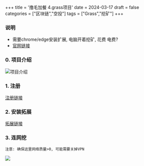 +++
title = '撸毛加餐 4.grass项目'
date = 2024-03-17
draft = false
categories = ["区块链","空投"]
tags = ["Grass","挖矿"]
+++


### 说明
- 需要chrome/edge安装扩展, 电脑开着挖矿, 花费 电费?
- [官网链接](https://app.getgrass.io/register/?referralCode=gALC1p9L8Aw1ViK)

### 0. 项目介绍
![项目介绍](/airdrop/grass-rootdata.png)

### 1. 注册
[注册链接](https://app.getgrass.io/register/?referralCode=gALC1p9L8Aw1ViK)

### 2. 安装拓展
[拓展链接](https://chromewebstore.google.com/detail/grass-extension/ilehaonighjijnmpnagapkhpcdbhclfg)

### 3. 连网挖
`注意: 确保这里网络质量>0, 可能需要关掉VPN`

![](/airdrop/grass-3.png)

